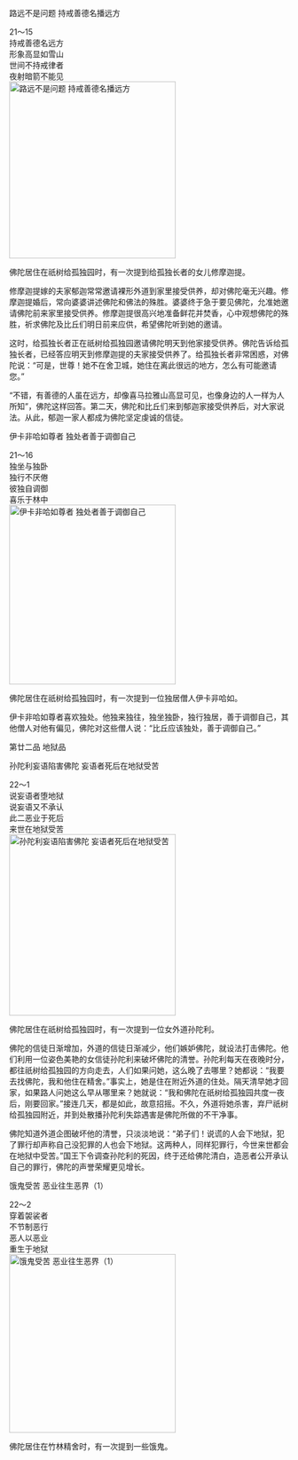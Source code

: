 路远不是问题 持戒善德名播远方

<div class="e2">
<div>
21～15<br>
 持戒善德名远方<br>
 形象高显如雪山<br>
 世间不持戒律者<br>
 夜射暗箭不能见
</div>
<img src="images/fjj-81-1.jpg" width="300" height="319" alt="路远不是问题 持戒善德名播远方"/>
</div>

佛陀居住在祇树给孤独园时，有一次提到给孤独长者的女儿修摩迦提。

修摩迦提嫁的夫家郁迦常常邀请裸形外道到家里接受供养，却对佛陀毫无兴趣。修摩迦提婚后，常向婆婆讲述佛陀和佛法的殊胜。婆婆终于急于要见佛陀，允准她邀请佛陀前来家里接受供养。修摩迦提很高兴地准备鲜花并焚香，心中观想佛陀的殊胜，祈求佛陀及比丘们明日前来应供，希望佛陀听到她的邀请。

这时，给孤独长者正在祇树给孤独园邀请佛陀明天到他家接受供养。佛陀告诉给孤独长者，已经答应明天到修摩迦提的夫家接受供养了。给孤独长者非常困惑，对佛陀说：“可是，世尊！她不在舍卫城，她住在离此很远的地方，怎么有可能邀请您。”

“不错，有善德的人虽在远方，却像喜马拉雅山高显可见，也像身边的人一样为人所知”，佛陀这样回答。第二天，佛陀和比丘们来到郁迦家接受供养后，对大家说法。从此，郁迦一家人都成为佛陀坚定虔诚的信徒。

伊卡非哈如尊者 独处者善于调御自己

<div class="e2">
<div>
21～16<br>
 独坐与独卧<br>
 独行不厌倦<br>
 彼独自调御<br>
 喜乐于林中
</div>
<img src="images/fjj-81-2.jpg" width="300" height="324" alt="伊卡非哈如尊者 独处者善于调御自己"/>
</div>

佛陀居住在祇树给孤独园时，有一次提到一位独居僧人伊卡非哈如。

伊卡非哈如尊者喜欢独处。他独来独往，独坐独卧，独行独居，善于调御自己，其他僧人对他有偏见，佛陀对这些僧人说：“比丘应该独处，善于调御自己。”

第廿二品 地狱品

孙陀利妄语陷害佛陀 妄语者死后在地狱受苦

<div class="e2">
<div>
22～1<br>
 说妄语者堕地狱<br>
 说妄语又不承认<br>
 此二恶业于死后<br>
 来世在地狱受苦
</div>
<img src="images/fjj-81-3.jpg" width="300" height="327" alt="孙陀利妄语陷害佛陀 妄语者死后在地狱受苦"/>
</div>

佛陀居住在祇树给孤独园时，有一次提到一位女外道孙陀利。

佛陀的信徒日渐增加，外道的信徒日渐减少，他们嫉妒佛陀，就设法打击佛陀。他们利用一位姿色美艳的女信徒孙陀利来破坏佛陀的清誉。孙陀利每天在夜晚时分，都往祇树给孤独园的方向走去，人们如果问她，这么晚了去哪里？她都说：“我要去找佛陀，我和他住在精舍。”事实上，她是住在附近外道的住处。隔天清早她才回家，如果路人问她这么早从哪里来？她就说：“我和佛陀在祇树给孤独园共度一夜后，刚要回家。”接连几天，都是如此，故意招摇。不久，外道将她杀害，弃尸祇树给孤独园附近，并到处散播孙陀利失踪遇害是佛陀所做的不干净事。

佛陀知道外道企图破坏他的清誉，只淡淡地说：“弟子们！说谎的人会下地狱，犯了罪行却声称自己没犯罪的人也会下地狱。这两种人，同样犯罪行，今世来世都会在地狱中受苦。”国王下令调查孙陀利的死因，终于还给佛陀清白，造恶者公开承认自己的罪行，佛陀的声誉荣耀更见增长。

饿鬼受苦 恶业往生恶界（1）

<div class="e2">
<div>
22～2<br>
 穿着袈裟者<br>
 不节制恶行<br>
 恶人以恶业<br>
 重生于地狱
</div>
<img src="images/fjj-81-4.jpg" width="300" height="322" alt="饿鬼受苦 恶业往生恶界（1）"/>
</div>

佛陀居住在竹林精舍时，有一次提到一些饿鬼。
